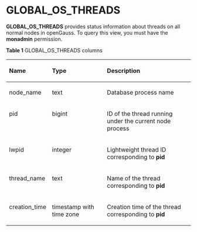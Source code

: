 # GLOBAL\_OS\_THREADS<a name="EN-US_TOPIC_0245374659"></a>

**GLOBAL\_OS\_THREADS**  provides status information about threads on all normal nodes in openGauss. To query this view, you must have the  **monadmin**  permission.

**Table  1**  GLOBAL\_OS\_THREADS columns

<a name="en-us_topic_0237122555_table927914033118"></a>
<table><thead align="left"><tr id="en-us_topic_0237122555_row153626043111"><th class="cellrowborder" valign="top" width="17.27%" id="mcps1.2.4.1.1"><p id="en-us_topic_0237122555_p7362100103113"><a name="en-us_topic_0237122555_p7362100103113"></a><a name="en-us_topic_0237122555_p7362100103113"></a><strong id="b105851165301"><a name="b105851165301"></a><a name="b105851165301"></a>Name</strong></p>
</th>
<th class="cellrowborder" valign="top" width="31.71%" id="mcps1.2.4.1.2"><p id="en-us_topic_0237122555_p936280193111"><a name="en-us_topic_0237122555_p936280193111"></a><a name="en-us_topic_0237122555_p936280193111"></a><strong id="b104101817173010"><a name="b104101817173010"></a><a name="b104101817173010"></a>Type</strong></p>
</th>
<th class="cellrowborder" valign="top" width="51.019999999999996%" id="mcps1.2.4.1.3"><p id="en-us_topic_0237122555_p1836318013318"><a name="en-us_topic_0237122555_p1836318013318"></a><a name="en-us_topic_0237122555_p1836318013318"></a><strong id="b91926187305"><a name="b91926187305"></a><a name="b91926187305"></a>Description</strong></p>
</th>
</tr>
</thead>
<tbody><tr id="en-us_topic_0237122555_row1363140143118"><td class="cellrowborder" valign="top" width="17.27%" headers="mcps1.2.4.1.1 "><p id="en-us_topic_0237122555_p153631017313"><a name="en-us_topic_0237122555_p153631017313"></a><a name="en-us_topic_0237122555_p153631017313"></a>node_name</p>
</td>
<td class="cellrowborder" valign="top" width="31.71%" headers="mcps1.2.4.1.2 "><p id="en-us_topic_0237122555_p1363190193118"><a name="en-us_topic_0237122555_p1363190193118"></a><a name="en-us_topic_0237122555_p1363190193118"></a>text</p>
</td>
<td class="cellrowborder" valign="top" width="51.019999999999996%" headers="mcps1.2.4.1.3 "><p id="en-us_topic_0237122555_p1536330163114"><a name="en-us_topic_0237122555_p1536330163114"></a><a name="en-us_topic_0237122555_p1536330163114"></a>Database process name</p>
</td>
</tr>
<tr id="en-us_topic_0237122555_row936350123120"><td class="cellrowborder" valign="top" width="17.27%" headers="mcps1.2.4.1.1 "><p id="en-us_topic_0237122555_p3363140193110"><a name="en-us_topic_0237122555_p3363140193110"></a><a name="en-us_topic_0237122555_p3363140193110"></a>pid</p>
</td>
<td class="cellrowborder" valign="top" width="31.71%" headers="mcps1.2.4.1.2 "><p id="en-us_topic_0237122555_p03631508317"><a name="en-us_topic_0237122555_p03631508317"></a><a name="en-us_topic_0237122555_p03631508317"></a>bigint</p>
</td>
<td class="cellrowborder" valign="top" width="51.019999999999996%" headers="mcps1.2.4.1.3 "><p id="en-us_topic_0237122555_p6364306315"><a name="en-us_topic_0237122555_p6364306315"></a><a name="en-us_topic_0237122555_p6364306315"></a>ID of the thread running under the current node process</p>
</td>
</tr>
<tr id="en-us_topic_0237122555_row13641103312"><td class="cellrowborder" valign="top" width="17.27%" headers="mcps1.2.4.1.1 "><p id="en-us_topic_0237122555_p1736490113110"><a name="en-us_topic_0237122555_p1736490113110"></a><a name="en-us_topic_0237122555_p1736490113110"></a>lwpid</p>
</td>
<td class="cellrowborder" valign="top" width="31.71%" headers="mcps1.2.4.1.2 "><p id="en-us_topic_0237122555_p1636418014319"><a name="en-us_topic_0237122555_p1636418014319"></a><a name="en-us_topic_0237122555_p1636418014319"></a>integer</p>
</td>
<td class="cellrowborder" valign="top" width="51.019999999999996%" headers="mcps1.2.4.1.3 "><p id="en-us_topic_0237122555_p1036416010315"><a name="en-us_topic_0237122555_p1036416010315"></a><a name="en-us_topic_0237122555_p1036416010315"></a>Lightweight thread ID corresponding to <strong id="b796944512012"><a name="b796944512012"></a><a name="b796944512012"></a>pid</strong></p>
</td>
</tr>
<tr id="en-us_topic_0237122555_row7364908318"><td class="cellrowborder" valign="top" width="17.27%" headers="mcps1.2.4.1.1 "><p id="en-us_topic_0237122555_p1036412017316"><a name="en-us_topic_0237122555_p1036412017316"></a><a name="en-us_topic_0237122555_p1036412017316"></a>thread_name</p>
</td>
<td class="cellrowborder" valign="top" width="31.71%" headers="mcps1.2.4.1.2 "><p id="en-us_topic_0237122555_p83640073115"><a name="en-us_topic_0237122555_p83640073115"></a><a name="en-us_topic_0237122555_p83640073115"></a>text</p>
</td>
<td class="cellrowborder" valign="top" width="51.019999999999996%" headers="mcps1.2.4.1.3 "><p id="en-us_topic_0237122555_p33641808310"><a name="en-us_topic_0237122555_p33641808310"></a><a name="en-us_topic_0237122555_p33641808310"></a>Name of the thread corresponding to <strong id="b18989312211"><a name="b18989312211"></a><a name="b18989312211"></a>pid</strong></p>
</td>
</tr>
<tr id="en-us_topic_0237122555_row93645010314"><td class="cellrowborder" valign="top" width="17.27%" headers="mcps1.2.4.1.1 "><p id="en-us_topic_0237122555_p0365190173119"><a name="en-us_topic_0237122555_p0365190173119"></a><a name="en-us_topic_0237122555_p0365190173119"></a>creation_time</p>
</td>
<td class="cellrowborder" valign="top" width="31.71%" headers="mcps1.2.4.1.2 "><p id="en-us_topic_0237122555_p33656019310"><a name="en-us_topic_0237122555_p33656019310"></a><a name="en-us_topic_0237122555_p33656019310"></a>timestamp with time zone</p>
</td>
<td class="cellrowborder" valign="top" width="51.019999999999996%" headers="mcps1.2.4.1.3 "><p id="en-us_topic_0237122555_p7365505313"><a name="en-us_topic_0237122555_p7365505313"></a><a name="en-us_topic_0237122555_p7365505313"></a>Creation time of the thread corresponding to <strong id="b7156112119"><a name="b7156112119"></a><a name="b7156112119"></a>pid</strong></p>
</td>
</tr>
</tbody>
</table>

